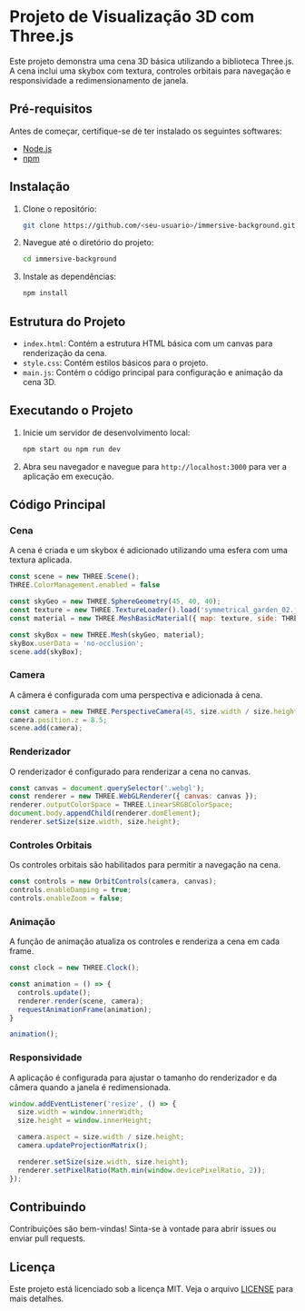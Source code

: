 # Projeto de Visualização 3D com Three.js

Este projeto demonstra uma cena 3D básica utilizando a biblioteca Three.js. A cena inclui uma skybox com textura, controles orbitais para navegação e responsividade a redimensionamento de janela.

## Pré-requisitos

Antes de começar, certifique-se de ter instalado os seguintes softwares:

- [Node.js](https://nodejs.org/)
- [npm](https://www.npmjs.com/)

## Instalação

1. Clone o repositório:

   ```bash
   git clone https://github.com/<seu-usuario>/immersive-background.git
   ```

2. Navegue até o diretório do projeto:

   ```bash
   cd immersive-background
   ```

3. Instale as dependências:

   ```bash
   npm install
   ```

## Estrutura do Projeto

- `index.html`: Contém a estrutura HTML básica com um canvas para renderização da cena.
- `style.css`: Contém estilos básicos para o projeto.
- `main.js`: Contém o código principal para configuração e animação da cena 3D.

## Executando o Projeto

1. Inicie um servidor de desenvolvimento local:

   ```bash
   npm start ou npm run dev
   ```

2. Abra seu navegador e navegue para `http://localhost:3000` para ver a aplicação em execução.

## Código Principal

### Cena

A cena é criada e um skybox é adicionado utilizando uma esfera com uma textura aplicada.

```javascript
const scene = new THREE.Scene();
THREE.ColorManagement.enabled = false

const skyGeo = new THREE.SphereGeometry(45, 40, 40);
const texture = new THREE.TextureLoader().load('symmetrical_garden_02.jpg');
const material = new THREE.MeshBasicMaterial({ map: texture, side: THREE.BackSide });

const skyBox = new THREE.Mesh(skyGeo, material);
skyBox.userData = 'no-occlusion';
scene.add(skyBox);
```

### Camera

A câmera é configurada com uma perspectiva e adicionada à cena.

```javascript
const camera = new THREE.PerspectiveCamera(45, size.width / size.height, 0.1, 1000);
camera.position.z = 8.5;
scene.add(camera);
```

### Renderizador

O renderizador é configurado para renderizar a cena no canvas.

```javascript
const canvas = document.querySelector('.webgl');
const renderer = new THREE.WebGLRenderer({ canvas: canvas });
renderer.outputColorSpace = THREE.LinearSRGBColorSpace;
document.body.appendChild(renderer.domElement);
renderer.setSize(size.width, size.height);
```

### Controles Orbitais

Os controles orbitais são habilitados para permitir a navegação na cena.

```javascript
const controls = new OrbitControls(camera, canvas);
controls.enableDamping = true;
controls.enableZoom = false;
```

### Animação

A função de animação atualiza os controles e renderiza a cena em cada frame.

```javascript
const clock = new THREE.Clock();

const animation = () => {
  controls.update();
  renderer.render(scene, camera);
  requestAnimationFrame(animation);
}

animation();
```

### Responsividade

A aplicação é configurada para ajustar o tamanho do renderizador e da câmera quando a janela é redimensionada.

```javascript
window.addEventListener('resize', () => {
  size.width = window.innerWidth;
  size.height = window.innerHeight;

  camera.aspect = size.width / size.height;
  camera.updateProjectionMatrix();

  renderer.setSize(size.width, size.height);
  renderer.setPixelRatio(Math.min(window.devicePixelRatio, 2));
});
```

## Contribuindo

Contribuições são bem-vindas! Sinta-se à vontade para abrir issues ou enviar pull requests.

## Licença

Este projeto está licenciado sob a licença MIT. Veja o arquivo [LICENSE](LICENSE) para mais detalhes.
